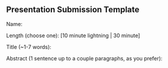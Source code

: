 ## Presentation Submission Template

Name: 

Length (choose one):  [10 minute lightning | 30 minute]

Title (~1-7 words): 

Abstract (1 sentence up to a couple paragraphs, as you prefer): 




